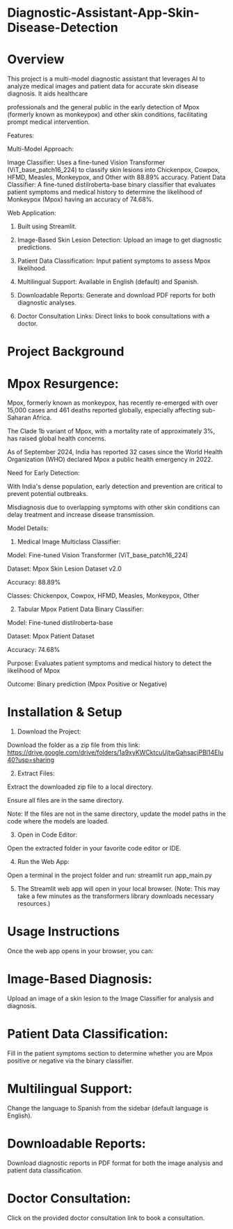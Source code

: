 # Diagnostic-Assistant-App-Skin-Disease-Detection

# Overview

This project is a multi-model diagnostic assistant that leverages AI to analyze medical images and patient data for accurate skin disease diagnosis. It aids healthcare 

professionals and the general public in the early detection of Mpox (formerly known as monkeypox) and other skin conditions, facilitating prompt medical intervention.

Features:

Multi-Model Approach:

Image Classifier: Uses a fine-tuned Vision Transformer (ViT_base_patch16_224) to classify skin lesions into Chickenpox, Cowpox, HFMD, Measles, Monkeypox, and Other with 88.89% accuracy.
Patient Data Classifier: A fine-tuned distilroberta-base binary classifier that evaluates patient symptoms and medical history to determine the likelihood of Monkeypox (Mpox) having an accuracy of 74.68%.

Web Application:


1. Built using Streamlit.
   
2. Image-Based Skin Lesion Detection: Upload an image to get diagnostic predictions.
   
3. Patient Data Classification: Input patient symptoms to assess Mpox likelihood.
   
4. Multilingual Support: Available in English (default) and Spanish.
   
5. Downloadable Reports: Generate and download PDF reports for both diagnostic analyses.

6. Doctor Consultation Links: Direct links to book consultations with a doctor.

   
# Project Background

# Mpox Resurgence:

Mpox, formerly known as monkeypox, has recently re-emerged with over 15,000 cases and 461 deaths reported globally, especially affecting sub-Saharan Africa.

The Clade 1b variant of Mpox, with a mortality rate of approximately 3%, has raised global health concerns.

As of September 2024, India has reported 32 cases since the World Health Organization (WHO) declared Mpox a public health emergency in 2022.

Need for Early Detection:

With India's dense population, early detection and prevention are critical to prevent potential outbreaks.

Misdiagnosis due to overlapping symptoms with other skin conditions can delay treatment and increase disease transmission.

Model Details:

1. Medical Image Multiclass Classifier:

Model: Fine-tuned Vision Transformer (ViT_base_patch16_224)

Dataset: Mpox Skin Lesion Dataset v2.0

Accuracy: 88.89%

Classes: Chickenpox, Cowpox, HFMD, Measles, Monkeypox, Other

2. Tabular Mpox Patient Data Binary Classifier:

Model: Fine-tuned distilroberta-base

Dataset: Mpox Patient Dataset

Accuracy: 74.68%

Purpose: Evaluates patient symptoms and medical history to detect the likelihood of Mpox

Outcome: Binary prediction (Mpox Positive or Negative)


# Installation & Setup

1. Download the Project:

Download the folder as a zip file from this link: https://drive.google.com/drive/folders/1a9xyKWCktcuUjtwGahsacjPBl14EIu40?usp=sharing

2. Extract Files:

Extract the downloaded zip file to a local directory.

Ensure all files are in the same directory.

Note: If the files are not in the same directory, update the model paths in the code where the models are loaded.

3. Open in Code Editor:

Open the extracted folder in your favorite code editor or IDE.

4. Run the Web App:

Open a terminal in the project folder and run: streamlit run app_main.py

5. The Streamlit web app will open in your local browser. (Note: This may take a few minutes as the transformers library downloads necessary resources.)

# Usage Instructions

Once the web app opens in your browser, you can:

# Image-Based Diagnosis:

Upload an image of a skin lesion to the Image Classifier for analysis and diagnosis.

# Patient Data Classification:

Fill in the patient symptoms section to determine whether you are Mpox positive or negative via the binary classifier.

# Multilingual Support:

Change the language to Spanish from the sidebar (default language is English).

# Downloadable Reports:

Download diagnostic reports in PDF format for both the image analysis and patient data classification.

# Doctor Consultation:

Click on the provided doctor consultation link to book a consultation.
